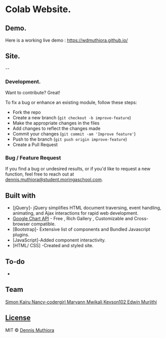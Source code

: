 # Colab Website.

## Demo.
Here is a working live demo :  https://wdmuthiora.github.io/


## Site.
--

### Development.
Want to contribute? Great!

To fix a bug or enhance an existing module, follow these steps:

- Fork the repo
- Create a new branch (`git checkout -b improve-feature`)
- Make the appropriate changes in the files
- Add changes to reflect the changes made
- Commit your changes (`git commit -am 'Improve feature'`)
- Push to the branch (`git push origin improve-feature`)
- Create a Pull Request 

### Bug / Feature Request

If you find a bug or undesired results, or if you'd like to request a new function, feel free to reach out at dennis.muthiora@student.moringaschool.com.

## Built with 

- [jQuery]- jQuery simplifies HTML document traversing, event handling, animating, and Ajax interactions for rapid web development.
- [Google Chart API](https://developers.google.com/chart/interactive/docs/quick_start) - Free , Rich Gallery , Customizable and Cross-browser compatible.
- [Bootstrap]- Extensive list of components and  Bundled Javascript plugins.
- [JavaScript]-Added component interactivity.
- [HTML/ CSS] -Created and styled site. 

## To-do
- 

## Team
 
[Simon Kairu ](https://github.com/simonkairu)
[Nancy-codergirl ](https://github.com/Nancy-codergirl)
[Maryann Mwikali ](https://github.com/Maryan23)
[Kevson102 ](https://github.com/Kevson102)
[Edwin Muriithi ](https://github.com/edwinmuriithi)


## [License](https://github.com/iharsh234/WebApp/blob/master/LICENSE.md)

MIT © [Dennis Muthiora ](https://github.com/wdmuthiora)
